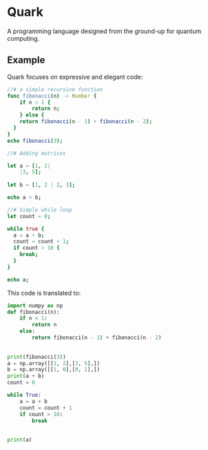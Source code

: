 # Quark

A programming language designed from the ground-up for quantum computing.

## Example

Quark focuses on expressive and elegant code:
```nim
//# a simple recursive function
func fibonacci(n) -> Number {
    if n < 1 {
        return n;
    } else {
    return fibonacci(n - 1) + fibonacci(n - 2);
  }
}
echo fibonacci(3);

//# Adding matrices

let a = [1, 2|
	|3, 5];
        
let b = [1, 2 | 2, 3];

echo a + b;

//# Simple while loop
let count = 0;

while true {
  a = a + b;
  count = count + 1;
  if count > 10 {
    break;
  }
}

echo a;
```
This code is translated to:
```python
import numpy as np
def fibonacci(n):
    if n < 1:
        return n
    else:
        return fibonacci(n - 1) + fibonacci(n - 2)
        
    
print(fibonacci(3))
a = np.array([[1, 2],[3, 5],])
b = np.array([[1, 0],[0, 1],])
print(a + b)
count = 0

while True:
    a = a + b
    count = count + 1
    if count > 10:
        break
        
    
print(a)
```
